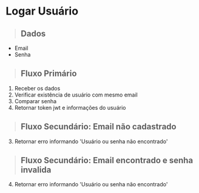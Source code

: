 # Logar Usuário

> ## Dados

- Email
- Senha

> ## Fluxo Primário

1. Receber os dados
2. Verificar existência de usuário com mesmo email
3. Comparar senha
4. Retornar token jwt e informações do usuário

> ## Fluxo Secundário: Email não cadastrado

3.  Retornar erro informando 'Usuário ou senha não encontrado'

> ## Fluxo Secundário: Email encontrado e senha invalida

4.  Retornar erro informando 'Usuário ou senha não encontrado'
